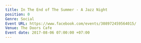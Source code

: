 ```yaml
---
title: In The End of The Summer - A Jazz Night
position: 0
Genre: Social
Event URL: https://www.facebook.com/events/308972459564015/
Venue: The Doors Cafe
Event date: 2017-08-06 07:00:00 +07:00
---
```


